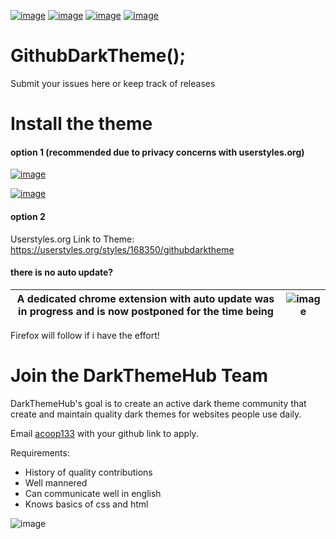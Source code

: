 [![image](https://img.shields.io/github/v/release/Darkthemehub/GithubDarktheme?style=flat-square)](https://github.com/DarkThemeHub/GithubDarkTheme/releases/latest)
[![image](https://img.shields.io/github/release-date/darkthemehub/githubdarktheme?color=%23DD7A00&label=Last%20updated&style=flat-square)](https://github.com/DarkThemeHub/GithubDarkTheme/releases)
[![image](https://img.shields.io/github/contributors/DarkThemehub/GithubDarktheme?style=flat-square)](https://github.com/DarkThemeHub/GithubDarkTheme/graphs/contributors)
[![image](https://img.shields.io/github/size/Darkthemehub/GithubDarkTheme/Generated/github.user.styl?color=purple&label=Theme%20size&style=flat-square)](https://github.com/DarkThemeHub/GithubDarkTheme/blob/master/Generated/github.user.styl)
# GithubDarkTheme();
Submit your issues here or keep track of releases

# Install the theme
#### option 1 (recommended due to privacy concerns with userstyles.org)
[![image](https://img.shields.io/badge/Install-Stylus-116b59.svg?longCache=true&amp;style=for-the-badge)](https://chrome.google.com/webstore/detail/stylus/clngdbkpkpeebahjckkjfobafhncgmne/)

[![image](https://img.shields.io/badge/Install/Update%20directly%20with-Stylus-116b59.svg?longCache=true&amp;style=for-the-badge)](https://raw.githubusercontent.com/DarkThemeHub/GithubDarkTheme/master/Generated/github.user.styl)

#### option 2
Userstyles.org Link to Theme: https://userstyles.org/styles/168350/githubdarktheme

#### there is no auto update?
A dedicated chrome extension with auto update was in progress and is now postponed for the time being | ![image](https://user-images.githubusercontent.com/19627023/64456941-44b23d80-d0e9-11e9-9e1d-f865d0de68ef.png)
------------ | -------------

Firefox will follow if i have the effort!

# Join the DarkThemeHub Team
DarkThemeHub's goal is to create an active dark theme community that create and maintain quality dark themes for websites people use daily.

Email [acoop133](https://github.com/acoop133) with your github link to apply.

Requirements:
* History of quality contributions
* Well mannered
* Can communicate well in english 
* Knows basics of css and html



![image](https://i.gyazo.com/21ad1e0850b0259867cc1803a5b68bdc.png)
